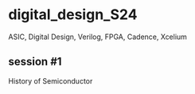 # digital_design_S24
ASIC, Digital Design, Verilog, FPGA, Cadence, Xcelium

## session #1
History of Semiconductor
